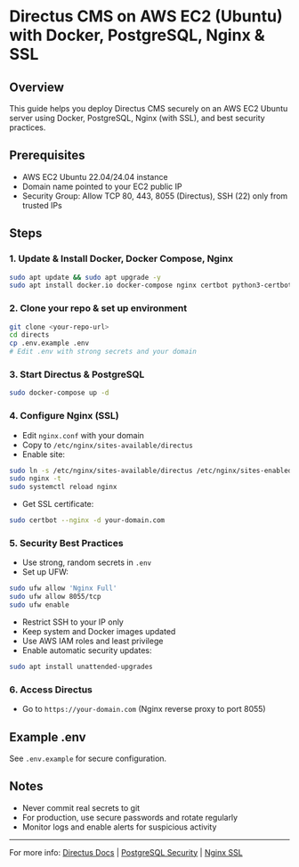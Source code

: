 # Directus CMS on AWS EC2 (Ubuntu) with Docker, PostgreSQL, Nginx & SSL

## Overview
This guide helps you deploy Directus CMS securely on an AWS EC2 Ubuntu server using Docker, PostgreSQL, Nginx (with SSL), and best security practices.

## Prerequisites
- AWS EC2 Ubuntu 22.04/24.04 instance
- Domain name pointed to your EC2 public IP
- Security Group: Allow TCP 80, 443, 8055 (Directus), SSH (22) only from trusted IPs

## Steps

### 1. Update & Install Docker, Docker Compose, Nginx
```bash
sudo apt update && sudo apt upgrade -y
sudo apt install docker.io docker-compose nginx certbot python3-certbot-nginx -y
```

### 2. Clone your repo & set up environment
```bash
git clone <your-repo-url>
cd directs
cp .env.example .env
# Edit .env with strong secrets and your domain
```

### 3. Start Directus & PostgreSQL
```bash
sudo docker-compose up -d
```

### 4. Configure Nginx (SSL)
- Edit `nginx.conf` with your domain
- Copy to `/etc/nginx/sites-available/directus`
- Enable site:
```bash
sudo ln -s /etc/nginx/sites-available/directus /etc/nginx/sites-enabled/
sudo nginx -t
sudo systemctl reload nginx
```
- Get SSL certificate:
```bash
sudo certbot --nginx -d your-domain.com
```

### 5. Security Best Practices
- Use strong, random secrets in `.env`
- Set up UFW:
```bash
sudo ufw allow 'Nginx Full'
sudo ufw allow 8055/tcp
sudo ufw enable
```
- Restrict SSH to your IP only
- Keep system and Docker images updated
- Use AWS IAM roles and least privilege
- Enable automatic security updates:
```bash
sudo apt install unattended-upgrades
```

### 6. Access Directus
- Go to `https://your-domain.com` (Nginx reverse proxy to port 8055)

## Example .env
See `.env.example` for secure configuration.

## Notes
- Never commit real secrets to git
- For production, use secure passwords and rotate regularly
- Monitor logs and enable alerts for suspicious activity

---
For more info: [Directus Docs](https://docs.directus.io) | [PostgreSQL Security](https://www.postgresql.org/docs/current/security.html) | [Nginx SSL](https://nginx.org/en/docs/http/configuring_https_servers.html)